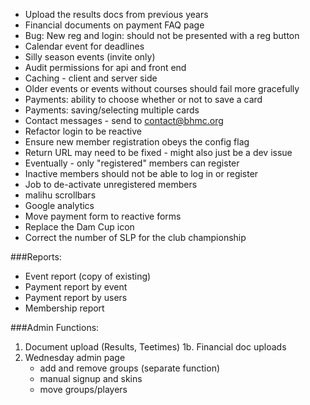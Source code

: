 * Upload the results docs from previous years
* Financial documents on payment FAQ page
* Bug: New reg and login: should not be presented with a reg button
* Calendar event for deadlines
* Silly season events (invite only)
* Audit permissions for api and front end
* Caching - client and server side
* Older events or events without courses should fail more gracefully
* Payments: ability to choose whether or not to save a card
* Payments: saving/selecting multiple cards
* Contact messages - send to contact@bhmc.org
* Refactor login to be reactive
* Ensure new member registration obeys the config flag
* Return URL may need to be fixed - might also just be a dev issue
* Eventually - only "registered" members can register
* Inactive members should not be able to log in or register
* Job to de-activate unregistered members
* malihu scrollbars
* Google analytics
* Move payment form to reactive forms
* Replace the Dam Cup icon
* Correct the number of SLP for the club championship

###Reports:
* Event report (copy of existing)
* Payment report by event
* Payment report by users
* Membership report

###Admin Functions:
1. Document upload (Results, Teetimes)
1b. Financial doc uploads
5. Wednesday admin page
    * add and remove groups (separate function)
    * manual signup and skins
    * move groups/players
